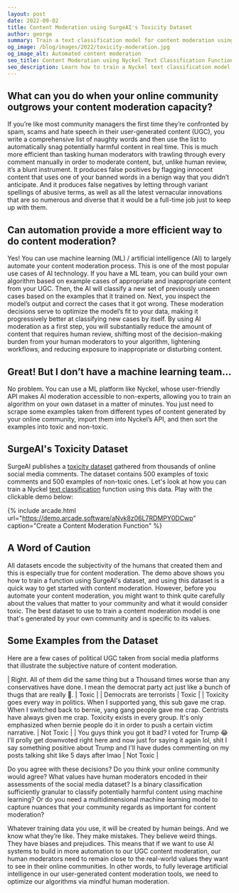```yaml
---
layout: post
date: 2022-09-02
title: Content Moderation using SurgeAI's Toxicity Dataset
author: george
summary: Train a text classification model for content moderation using SurgeAI's toxicity dataset. 
og_image: /blog/images/2022/toxicity-moderation.jpg
og_image_alt: Automated content moderation
seo_title: Content Moderation using Nyckel Text Classification Function Trained Using SurgeAI's Toxicity Dataset
seo_description: Learn how to train a Nyckel text classification model for content moderation using SurgeAI's toxicity dataset. 
---
```


## What can you do when your online community outgrows your content moderation capacity?
 
If you’re like most community managers the first time they’re confronted by spam, scams and hate speech in their user-generated content (UGC), you write a comprehensive list of naughty words and then use the list to automatically snag potentially harmful content in real time. This is much more efficient than tasking human moderators with trawling through every comment manually in order to moderate content, but, unlike human review, it’s a blunt instrument. It produces false positives by flagging innocent content that uses one of your banned words in a benign way that you didn’t anticipate. And it produces false negatives by letting through variant spellings of abusive terms, as well as all the latest vernacular innovations that are so numerous and diverse that it would be a full-time job just to keep up with them.

## Can automation provide a more efficient way to do content moderation?
 
Yes! You can use machine learning (ML) / artificial intelligence (AI) to largely automate your content moderation process. This is one of the most popular use cases of AI technology. If you have a ML team, you can build your own algorithm based on example cases of appropriate and inappropriate content from your UGC. Then, the AI will classify a new set of previously unseen cases based on the examples that it trained on. Next, you inspect the model’s output and correct the cases that it got wrong. These moderation decisions serve to optimize the model’s fit to your data, making it progressively better at classifying new cases by itself. By using AI moderation as a first step, you will substantially reduce the amount of content that requires human review, shifting most of the decision-making burden from your human moderators to your algorithm, lightening workflows, and reducing exposure to inappropriate or disturbing content.
 
## Great! But I don’t have a machine learning team…
 
No problem. You can use a ML platform like Nyckel, whose user-friendly API makes AI moderation accessible to non-experts, allowing you to train an algorithm on your own dataset in a matter of minutes. You just need to scrape some examples taken from different types of content generated by your online community, import them into Nyckel’s API, and then sort the examples into toxic and non-toxic.
 
## SurgeAI's Toxicity Dataset 
SurgeAI publishes a [toxicity dataset](https://www.surgehq.ai/datasets/toxicity-dataset) gathered from thousands of online social media comments. The dataset contains 500 examples of toxic comments and 500 examples of non-toxic ones. Let's look at how you can train a Nyckel [text classification](https://www.nyckel.com/text-classification-api) function using this data. Play with the clickable demo below:

{% include arcade.html url="https://demo.arcade.software/aNvk8z06L7RDMPY0DCwp" caption="Create a Content Moderation Function" %}

## A Word of Caution
All datasets encode the subjectivity of the humans that created them and this is especially true for content moderation. The demo above shows you how to train a function using SurgeAI's dataset, and using this dataset is a quick way to get started with content moderation. However, before you automate your content moderation, you might want to think quite carefully about the values that matter to your community and what it would consider toxic. The best dataset to use to train a content moderation model is one that's generated by your own community and is specific to its values.

## Some Examples from the Dataset
Here are a few cases of political UGC taken from social media platforms that illustrate the subjective nature of content moderation.
 
| Right. All of them did the same thing but a Thousand times worse than any conservatives have done. I mean the democrat party act just like a bunch of thugs that are really 🤡. | Toxic |
| Democrats are terrorists | Toxic |
| Toxicity goes every way in politics. When I supported yang, this sub gave me crap. When I switched back to bernie, yang gang people gave me crap. Centrists have always given me crap. Toxicity exists in every group. It's only emphasized when bernie people do it in order to push a certain victim narrative. | Not Toxic |
| You guys think you got it bad? I voted for Trump 😂 I'll prolly get downvoted right here and now just for saying it again lol, shit I say something positive about Trump and I'll have dudes commenting on my posts talking shit like 5 days after lmao | Not Toxic |

Do you agree with these decisions? Do you think your online community would agree? What values have human moderators encoded in their assessments of the social media dataset?
Is a binary classification sufficiently granular to classify potentially harmful content using machine learning? Or do you need a multidimensional machine learning model to capture nuances that your community regards as important for content moderation?
 
Whatever training data you use, it will be created by human beings. And we know what they’re like. They make mistakes. They believe weird things. They have biases and prejudices. This means that if we want to use AI systems to build in more automation to our UGC content moderation, our human moderators need to remain close to the real-world values they want to see in their online communities. In other words, to fully leverage artificial intelligence in our user-generated content moderation tools, we need to optimize our algorithms via mindful human moderation.
 